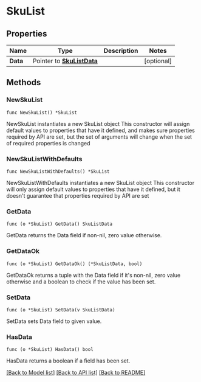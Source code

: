 # SkuList

## Properties

Name | Type | Description | Notes
------------ | ------------- | ------------- | -------------
**Data** | Pointer to [**SkuListData**](SkuListData.md) |  | [optional] 

## Methods

### NewSkuList

`func NewSkuList() *SkuList`

NewSkuList instantiates a new SkuList object
This constructor will assign default values to properties that have it defined,
and makes sure properties required by API are set, but the set of arguments
will change when the set of required properties is changed

### NewSkuListWithDefaults

`func NewSkuListWithDefaults() *SkuList`

NewSkuListWithDefaults instantiates a new SkuList object
This constructor will only assign default values to properties that have it defined,
but it doesn't guarantee that properties required by API are set

### GetData

`func (o *SkuList) GetData() SkuListData`

GetData returns the Data field if non-nil, zero value otherwise.

### GetDataOk

`func (o *SkuList) GetDataOk() (*SkuListData, bool)`

GetDataOk returns a tuple with the Data field if it's non-nil, zero value otherwise
and a boolean to check if the value has been set.

### SetData

`func (o *SkuList) SetData(v SkuListData)`

SetData sets Data field to given value.

### HasData

`func (o *SkuList) HasData() bool`

HasData returns a boolean if a field has been set.


[[Back to Model list]](../README.md#documentation-for-models) [[Back to API list]](../README.md#documentation-for-api-endpoints) [[Back to README]](../README.md)


